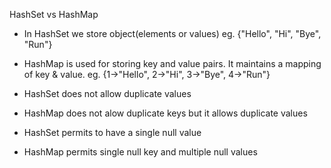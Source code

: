 HashSet vs HashMap

- In HashSet we store object(elements or values) eg. {"Hello", "Hi", "Bye", "Run"}
- HashMap is used for storing key and value pairs.
It maintains a mapping of key & value. eg. {1->"Hello", 2->"Hi", 3->"Bye", 4->"Run"}

- HashSet does not allow duplicate values
- HashMap does not alow duplicate keys but it allows duplicate values

- HashSet permits to have a single null value
- HashMap permits single null key and multiple null values


